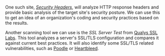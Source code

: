 One such site, [_Security Headers_](https://securityheaders.com/), will analyze HTTP response headers and provide basic analysis of the target site's security posture. We can use this to get an idea of an organization's coding and security practices based on the results.

Another scanning tool we can use is the _SSL Server Test_ from [Qualys SSL Labs](https://www.ssllabs.com/ssltest/). This tool analyzes a server's SSL/TLS configuration and compares it against current best practices. It will also identify some SSL/TLS related vulnerabilities, such as [Poodle](https://www.cisa.gov/news-events/alerts/2014/10/17/ssl-30-protocol-vulnerability-and-poodle-attack) or [Heartbleed](https://heartbleed.com/).